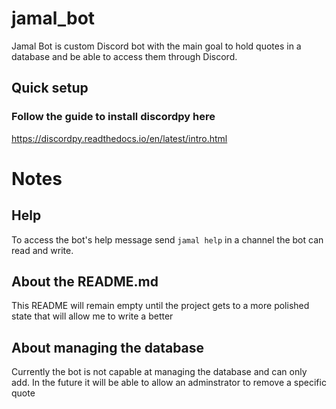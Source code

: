 # jamal_bot 
Jamal Bot is custom Discord bot with the main goal to hold quotes in a database and be able to access them through Discord.
## Quick setup 

### Follow the guide to install discordpy here 
https://discordpy.readthedocs.io/en/latest/intro.html 
# Notes
## Help
To access the bot's help message send `jamal help` in a channel the bot can read and write.
## About the README.md
This README will remain empty until the project gets to a more polished state that will allow me to write a better
## About managing the database
Currently the bot is not capable at managing the database and can only add. In the future it will be able to allow an adminstrator to remove a specific quote
